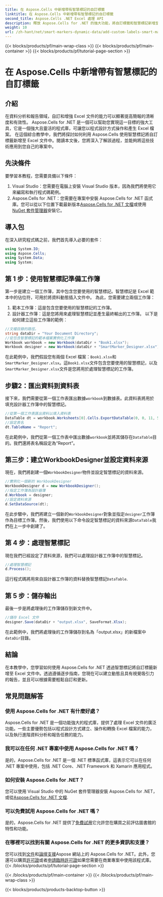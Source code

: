 ```yaml
---
title: 在 Aspose.Cells 中新增帶有智慧標記的自訂標籤
linktitle: 在 Aspose.Cells 中新增帶有智慧標記的自訂標籤
second_title: Aspose.Cells .NET Excel 處理 API
description: 釋放 Aspose.Cells for .NET 的強大功能，將自訂標籤和智慧標記新增至您的 Excel 文件。遵循此逐步教程並建立動態的、具有視覺吸引力的報告。
weight: 10
url: /zh-hant/net/smart-markers-dynamic-data/add-custom-labels-smart-markers/
---
```


{{< blocks/products/pf/main-wrap-class >}}
{{< blocks/products/pf/main-container >}}
{{< blocks/products/pf/tutorial-page-section >}}

# 在 Aspose.Cells 中新增帶有智慧標記的自訂標籤

## 介紹
在資料分析和報告領域，自訂和增強 Excel 文件的能力可以顯著提高簡報的清晰度和有效性。 Aspose.Cells for .NET 是一個可以幫助您實現這一目標的強大工具，它是一個強大且靈活的程式庫，可讓您以程式設計方式操作和產生 Excel 檔案。
在這個綜合教學中，我們將探討如何利用 Aspose.Cells 使用智慧標記將自訂標籤新增至 Excel 文件中。閱讀本文後，您將深入了解該過程，並能夠將這些技術應用到您自己的專案中。
## 先決條件
要學習本教程，您需要具備以下條件：
1. Visual Studio：您需要在電腦上安裝 Visual Studio 版本，因為我們將使用它來編寫和執行程式碼範例。
2.  Aspose.Cells for .NET：您需要在專案中安裝 Aspose.Cells for .NET 函式庫。您可以從以下位置下載最新版本[Aspose.Cells for .NET 文檔](https://reference.aspose.com/cells/net/)或使用[NuGet 套件管理器](https://www.nuget.org/packages/Aspose.Cells/)安裝它。
## 導入包
在深入研究程式碼之前，我們首先導入必要的套件：
```csharp
using System.IO;
using Aspose.Cells;
using System.Data;
using System;
```
## 第 1 步：使用智慧標記準備工作簿
第一步是建立一個工作簿，其中包含您要使用的智慧標記。智慧標記是 Excel 範本中的佔位符，可用於將資料動態插入文件中。
為此，您需要建立兩個工作簿：
1. 範本工作簿：這是包含您要使用的智慧標記的工作簿。
2. 設計器工作簿：這是您將用來處理智慧標記並產生最終輸出的工作簿。
以下是如何建立這些工作簿的範例：
```csharp
//文檔目錄的路徑。
string dataDir = "Your Document Directory";
//從包含智慧標記的範本檔案實例化工作簿
Workbook workbook = new Workbook(dataDir + "Book1.xlsx");
Workbook designer = new Workbook(dataDir + "SmartMarker_Designer.xlsx");
```
在此範例中，我們假設您有兩個 Excel 檔案：`Book1.xlsx`和`SmartMarker_Designer.xlsx`。這`Book1.xlsx`文件包含您要使用的智慧標記，以及`SmartMarker_Designer.xlsx`文件是您將用於處理智慧標記的工作簿。
## 步驟2：匯出資料到資料表
接下來，我們需要從第一個工作表匯出數據`workbook`到數據表。此資料表將用於填充設計器工作簿中的智慧標記。
```csharp
//從第一個工作表匯出資料以填入資料表
DataTable dt = workbook.Worksheets[0].Cells.ExportDataTable(0, 0, 11, 5, true);
//設定表名
dt.TableName = "Report";
```
在此範例中，我們從第一個工作表中匯出數據`workbook`並將其儲存在`DataTable`目的。我們還將表名稱設定為“Report”。
## 第三步：建立WorkbookDesigner並設定資料來源
現在，我們將創建一個`WorkbookDesigner`物件並設定智慧標記的資料來源。
```csharp
//實例化一個新的 WorkbookDesigner
WorkbookDesigner d = new WorkbookDesigner();
//指定工作簿為設計器簿
d.Workbook = designer;
//設定資料來源
d.SetDataSource(dt);
```
在此步驟中，我們將建立一個新的`WorkbookDesigner`對象並指定`designer`工作簿作為目標工作簿。然後，我們使用以下命令設定智慧標記的資料來源`DataTable`我們在上一步中創建了。
## 第 4 步：處理智慧標記
現在我們已經設定了資料來源，我們可以處理設計器工作簿中的智慧標記。
```csharp
//處理智慧標記
d.Process();
```
這行程式碼將用來自設計器工作簿的資料替換智慧標記`DataTable`.
## 第 5 步：儲存輸出
最後一步是將處理後的工作簿儲存到新文件中。
```csharp
//儲存 Excel 文件
designer.Save(dataDir + "output.xlsx", SaveFormat.Xlsx);
```
在此範例中，我們將處理後的工作簿儲存到名為「output.xlsx」的新檔案中`dataDir`目錄。
## 結論
在本教學中，您學習如何使用 Aspose.Cells for .NET 透過智慧標記將自訂標籤新增至 Excel 文件中。透過遵循逐步指南，您現在可以建立動態且具有視覺吸引力的報告，並且可以根據需要輕鬆自訂和更新。
## 常見問題解答
### 使用 Aspose.Cells for .NET 有什麼好處？
Aspose.Cells for .NET 是一個功能強大的程式庫，提供了處理 Excel 文件的廣泛功能。一些主要優勢包括以程式設計方式建立、操作和轉換 Excel 檔案的能力，以及執行進階資料分析和報告任務的能力。
### 我可以在任何 .NET 專案中使用 Aspose.Cells for .NET 嗎？
是的，Aspose.Cells for .NET 是一個 .NET 標準函式庫，這表示它可以在任何 .NET 專案中使用，包括 .NET Core、.NET Framework 和 Xamarin 應用程式。
### 如何安裝 Aspose.Cells for .NET？
您可以使用 Visual Studio 中的 NuGet 套件管理器安裝 Aspose.Cells for .NET，或從[Aspose.Cells for .NET 文檔](https://reference.aspose.com/cells/net/).
### 可以免費試用 Aspose.Cells for .NET 嗎？
是的，Aspose.Cells for .NET 提供了[免費試用](https://releases.aspose.com/)它允許您在購買之前評估圖書館的特性和功能。
### 在哪裡可以找到有關 Aspose.Cells for .NET 的更多資訊和支援？
您可以找到[文件](https://reference.aspose.com/cells/net/)和[論壇支援](https://forum.aspose.com/c/cells/9)Aspose 網站上的 Aspose.Cells for .NET。此外，您還可以購買[許可證](https://purchase.aspose.com/buy)或者[申請臨時許可證](https://purchase.aspose.com/temporary-license/)如果您需要在商業專案中使用該程式庫。
{{< /blocks/products/pf/tutorial-page-section >}}

{{< /blocks/products/pf/main-container >}}
{{< /blocks/products/pf/main-wrap-class >}}

{{< blocks/products/products-backtop-button >}}
